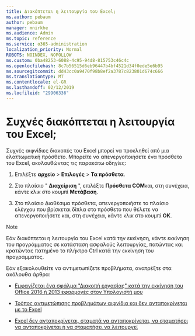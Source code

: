```yaml
---
title: Διακόπτεται η λειτουργία του Excel;
ms.author: pebaum
author: pebaum
manager: mnirkhe
ms.audience: Admin
ms.topic: reference
ms.service: o365-administration
localization_priority: Normal
ROBOTS: NOINDEX, NOFOLLOW
ms.custom: 0ba48253-6088-4c95-94d8-815753c46c4c
ms.openlocfilehash: 8c7b56515d6eb96447b4bf4521d34f0ede5e6b95
ms.sourcegitcommit: dd43cc0a9470f98b8ef2a3787c823801d674c666
ms.translationtype: MT
ms.contentlocale: el-GR
ms.lasthandoff: 02/12/2019
ms.locfileid: "29906336"
---
```

# <a name="frequent-excel-crashes"></a>Συχνές διακόπτεται η λειτουργία του Excel;

Συχνές αιφνίδιες διακοπές του Excel μπορεί να προκληθεί από μια ελαττωματική πρόσθετο. Μπορείτε να απενεργοποιήσετε ένα πρόσθετο του Excel, ακολουθώντας τις παρακάτω οδηγίες:
  
1. Επιλέξτε **αρχείο** \> **Επιλογές** \> **Τα πρόσθετα**.
    
2. Στο πλαίσιο " **Διαχείριση** ", επιλέξτε **Πρόσθετα COM**και, στη συνέχεια, κάντε κλικ στο κουμπί **Μετάβαση**.
    
3. Στο πλαίσιο Διαθέσιμα πρόσθετα, απενεργοποιήστε το πλαίσιο ελέγχου που βρίσκεται δίπλα στο πρόσθετο που θέλετε να απενεργοποιήσετε και, στη συνέχεια, κάντε κλικ στο κουμπί **OK**.
    
> [!NOTE]
> Εάν διακόπτεται η λειτουργία του Excel κατά την εκκίνηση, κάντε εκκίνηση του προγράμματος σε κατάσταση ασφαλούς λειτουργίας, πατώντας και κρατώντας πατημένο το πλήκτρο Ctrl κατά την εκκίνηση του προγράμματος. 
  
Εάν εξακολουθείτε να αντιμετωπίζετε προβλήματα, ανατρέξτε στα ακόλουθα άρθρα:
  
- [Εμφανίζεται ένα σφάλμα "Διακοπή εργασίας" κατά την εκκίνηση του Office 2016 ή 2013 εφαρμογές στον Υπολογιστή μου](https://support.office.com/article/52bd7985-4e99-4a35-84c8-2d9b8301a2fa.aspx)
    
- [Τρόπος αντιμετώπισης προβλημάτων αιφνίδια και δεν ανταποκρίνεται με το Excel](https://support.microsoft.com/help/2758592/how-to-troubleshoot-crashing-and-not-responding-issues-with-excel)
    
- [Excel δεν ανταποκρίνεται, σταματά να ανταποκρίνεται, να σταματήσει να ανταποκρίνεται ή να σταματήσει να λειτουργεί](https://support.office.com/article/37e7d3c9-9e84-40bf-a805-4ca6853a1ff4.aspx)
    
